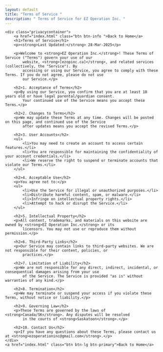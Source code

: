 ```yaml
---
layout: default
title: "Terms of Service "
description: " Terms of Service for EZ Operation Inc. "
---
```



<!DOCTYPE html>
<html lang="en">
<div class="container py-5 text-start">
<head>
    <meta charset="UTF-8">
    <meta name="viewport" content="width=device-width, initial-scale=1.0">
    <title>Terms of Service - EZ Operation Inc.</title>
    <link rel="stylesheet" href="styles.css">
</head>

<body>
    
    <div class="privacycontainer">
        <a href="index.html" class="btn btn-info ">Back to Home</a>
        <h1>Terms of Service</h1>
        <p><strong>Last Updated:</strong> 28-Mar-2025</p>

        <p>Welcome to <strong>EZ Operation Inc.</strong>! These Terms of Service ("Terms") govern your use of our
            website, <strong>[ezopinc.ca]</strong>, and related services (collectively, the "Service"). By
            accessing or using our Service, you agree to comply with these Terms. If you do not agree, please do not use
            our Service.</p>

        <h2>1. Acceptance of Terms</h2>
        <p>By using our Service, you confirm that you are at least 18 years old or have legal parental/guardian consent.
            Your continued use of the Service means you accept these Terms.</p>

        <h2>2. Changes to Terms</h2>
        <p>We may update these Terms at any time. Changes will be posted on this page, and continued use of the Service
            after updates means you accept the revised Terms.</p>

        <h2>3. User Accounts</h2>
        <ul>
            <li>You may need to create an account to access certain features.</li>
            <li>You are responsible for maintaining the confidentiality of your account credentials.</li>
            <li>We reserve the right to suspend or terminate accounts that violate our Terms.</li>
        </ul>

        <h2>4. Acceptable Use</h2>
        <p>You agree not to:</p>
        <ul>
            <li>Use the Service for illegal or unauthorized purposes.</li>
            <li>Distribute harmful content, spam, or malware.</li>
            <li>Infringe on intellectual property rights.</li>
            <li>Attempt to hack or disrupt the Service.</li>
        </ul>

        <h2>5. Intellectual Property</h2>
        <p>All content, trademarks, and materials on this website are owned by <strong>EZ Operation Inc.</strong> or its
            licensors. You may not use or reproduce them without permission.</p>

        <h2>6. Third-Party Links</h2>
        <p>Our Service may contain links to third-party websites. We are not responsible for their content, policies, or
            practices.</p>

        <h2>7. Limitation of Liability</h2>
        <p>We are not responsible for any direct, indirect, incidental, or consequential damages arising from your use
            of the Service. The Service is provided "as is" without warranties of any kind.</p>

        <h2>8. Termination</h2>
        <p>We may terminate or suspend your access if you violate these Terms, without notice or liability.</p>

        <h2>9. Governing Law</h2>
        <p>These Terms are governed by the laws of <strong>Canada/SK</strong>. Any disputes will be resolved
            in the courts of <strong>Saskatoon</strong>.</p>

        <h2>10. Contact Us</h2>
        <p>If you have any questions about these Terms, please contact us at <strong>ezoperationinc@gmail.com</strong>.</p>
    </div>
    <a href="index.html" class="btn btn-lg btn-primary">Back to Home</a>
</body>

</html>
</div>